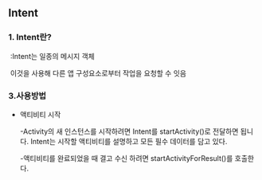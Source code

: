 ## Intent

### 1. Intent란?

​	:Intent는 일종의 메시지 객체 

​	 이것을 사용해 다른 앱 구성요소로부터 작업을 요청할 수 잇음

### 3.사용방법

+ 액티비티 시작

  -Activity의 새 인스턴스를 시작하려면 Intent를 startActivity()로 전달하면 됩니다. Intent는 시작할 액티비티를 설명하고 모든 필수 데이터를 담고 있다. 

  -액티비티를 완료되었을 때 결고 수신 하려면 startActivityForResult()를 호출한다.

  ​

